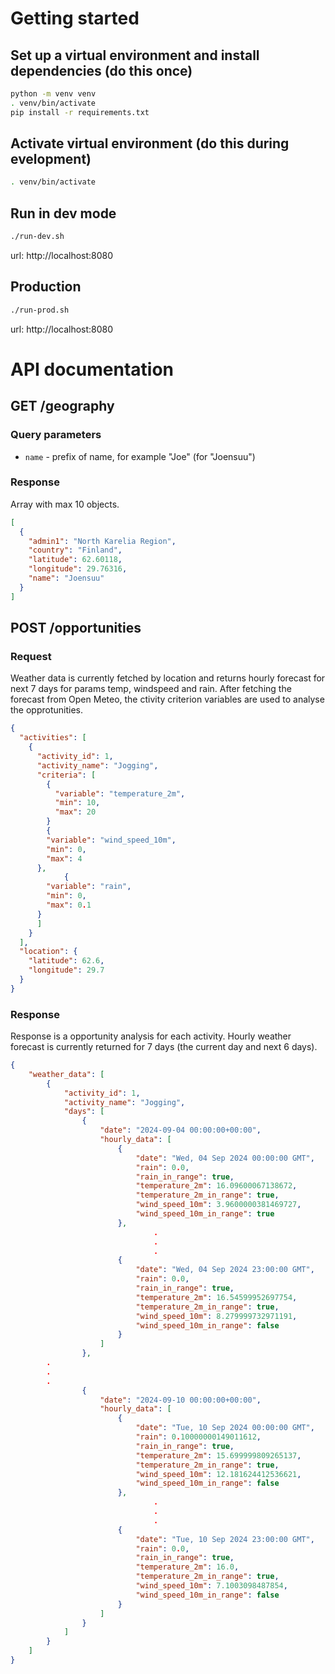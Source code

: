 # Getting started 

## Set up a virtual environment and install dependencies (do this once)

``` sh
python -m venv venv
. venv/bin/activate
pip install -r requirements.txt
```


## Activate virtual environment (do this during evelopment)

``` sh
. venv/bin/activate
```


## Run in dev mode 

``` sh
./run-dev.sh
```

url: http://localhost:8080


## Production

``` sh
./run-prod.sh
```

url: http://localhost:8080



# API documentation

## GET /geography

### Query parameters
* `name` - prefix of name, for example "Joe" (for "Joensuu")

### Response

Array with max 10 objects.

``` json
[
  {
    "admin1": "North Karelia Region",
    "country": "Finland",
    "latitude": 62.60118,
    "longitude": 29.76316,
    "name": "Joensuu"
  }
]
```


## POST /opportunities

### Request
Weather data is currently fetched by location and returns hourly forecast for next 7 days for params temp, windspeed and rain.
After fetching the forecast from Open Meteo, the ctivity criterion variables are used to analyse the opprotunities.

``` json
{
  "activities": [
    {
      "activity_id": 1,
      "activity_name": "Jogging",
      "criteria": [
        {
          "variable": "temperature_2m",
          "min": 10,
          "max": 20
        }
        {
        "variable": "wind_speed_10m",
        "min": 0,
        "max": 4
      },
            {
        "variable": "rain",
        "min": 0,
        "max": 0.1
      }
      ]
    }
  ],
  "location": {
    "latitude": 62.6,
    "longitude": 29.7
  }
}
```

### Response

Response is a opportunity analysis for each activity. Hourly weather forecast is currently returned for 7 days (the current day and next 6 days).

``` json
{
    "weather_data": [
        {
            "activity_id": 1,
            "activity_name": "Jogging",
            "days": [
                {
                    "date": "2024-09-04 00:00:00+00:00",
                    "hourly_data": [
                        {
                            "date": "Wed, 04 Sep 2024 00:00:00 GMT",
                            "rain": 0.0,
                            "rain_in_range": true,
                            "temperature_2m": 16.09600067138672,
                            "temperature_2m_in_range": true,
                            "wind_speed_10m": 3.9600000381469727,
                            "wind_speed_10m_in_range": true
                        },
			                    .
			                    .
			                    .
                        {
                            "date": "Wed, 04 Sep 2024 23:00:00 GMT",
                            "rain": 0.0,
                            "rain_in_range": true,
                            "temperature_2m": 16.54599952697754,
                            "temperature_2m_in_range": true,
                            "wind_speed_10m": 8.279999732971191,
                            "wind_speed_10m_in_range": false
                        }
                    ]
                },
		.
		.	
		.
                {
                    "date": "2024-09-10 00:00:00+00:00",
                    "hourly_data": [
                        {
                            "date": "Tue, 10 Sep 2024 00:00:00 GMT",
                            "rain": 0.10000000149011612,
                            "rain_in_range": true,
                            "temperature_2m": 15.699999809265137,
                            "temperature_2m_in_range": true,
                            "wind_speed_10m": 12.181624412536621,
                            "wind_speed_10m_in_range": false
                        },
			                    .
			                    .
			                    .
                        {
                            "date": "Tue, 10 Sep 2024 23:00:00 GMT",
                            "rain": 0.0,
                            "rain_in_range": true,
                            "temperature_2m": 16.0,
                            "temperature_2m_in_range": true,
                            "wind_speed_10m": 7.1003098487854,
                            "wind_speed_10m_in_range": false
                        }
                    ]
                }
            ]
        }
    ]
}

```
